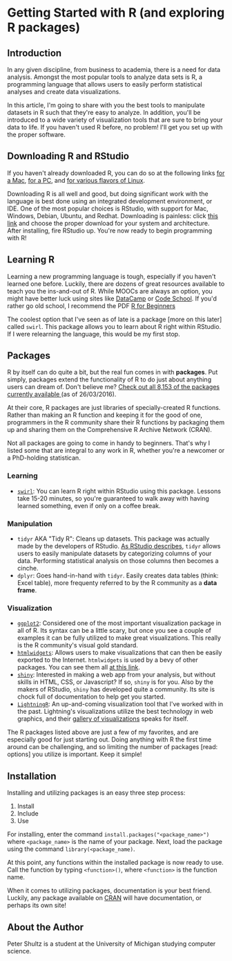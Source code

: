 # Getting Started with R (and exploring R packages)

## Introduction

In any given discipline, from business to academia, there is a need for data analysis. Amongst the most popular tools to analyze data sets is R, a programming language that allows users to easily perform statistical analyses and create data visualizations.

In this article, I'm going to share with you the best tools to manipulate datasets in R such that they're easy to analyze. In addition, you'll be introduced to a wide variety of visualization tools that are sure to bring your data to life. If you haven't used R before, no problem! I'll get you set up with the proper software.

## Downloading R and RStudio

If you haven't already downloaded R, you can do so at the following links [for a Mac](https://cran.rstudio.com/bin/macosx/R-3.2.4.pkg), [for a PC](https://cran.rstudio.com/bin/windows/base/R-3.2.4revised-win.exe), and [for various flavors of Linux](https://cran.rstudio.com/bin/linux/).

Downloading R is all well and good, but doing significant work with the language is best done using an integrated development environment, or IDE. One of the most popular choices is RStudio, with support for Mac, Windows, Debian, Ubuntu, and Redhat. Downloading is painless: click [this link](https://www.rstudio.com/products/rstudio/download/) and choose the proper download for your system and architecture. After installing, fire RStudio up. You're now ready to begin programming with R!

## Learning R

Learning a new programming language is tough, especially if you haven't learned one before. Luckily, there are dozens of great resources available to teach you the ins-and-out of R. While MOOCs are always an option, you might have better luck using sites like [DataCamp](https://www.datacamp.com/) or [Code School](http://tryr.codeschool.com/). If you'd rather go old school, I recommend the PDF [R for Beginners](https://cran.r-project.org/doc/contrib/Paradis-rdebuts_en.pdf)

The coolest option that I've seen as of late is a package [more on this later] called `swirl`. This package allows you to learn about R right within RStudio. If I were relearning the language, this would be my first stop.


## Packages

R by itself can do quite a bit, but the real fun comes in with **packages**. Put simply, packages extend the functionality of R to do just about anything users can dream of. Don't believe me? [Check out all 8,153 of the packages currently available ](https://cran.r-project.org/web/packages/available_packages_by_name.html) (as of 26/03/2016).

At their core, R packages are just libraries of specially-created R functions. Rather than making an R function and keeping it for the good of one, programmers in the R community share their R functions by packaging them up and sharing them on the Comprehensive R Archive Network (CRAN). 

Not all packages are going to come in handy to beginners. That's why I listed some that are integral to any work in R, whether you're a newcomer or a PhD-holding statistican.

### Learning

* [`swirl`](http://swirlstats.com/): You can learn R right within RStudio using this package. Lessons take 15-20 minutes, so you're guaranteed to walk away with having learned something, even if only on a coffee break.

### Manipulation
* `tidyr` AKA "Tidy R": Cleans up datasets. This package was actually made by the developers of RStudio. [As RStudio describes](http://blog.rstudio.org/2014/07/22/introducing-tidyr/), `tidyr` allows users to easily manipulate datasets by categorizing columns of your data. Performing statistical analysis on those columns then becomes a cinche. 
* `dplyr`: Goes hand-in-hand with `tidyr`. Easily creates data tables (think: Excel table), more frequenty referred to by the R community as a **data frame**.  

### Visualization
* [`ggplot2`](http://ggplot2.org/): Considered one of the most important visualization package in all of R. Its syntax can be a little scary, but once you see a couple of examples it can be fully utilized to make great visualizations. This really is the R community's visual gold standard.
* [`htmlwidgets`](http://www.htmlwidgets.org/): Allows users to make visualizations that can then be easily exported to the Internet. `htmlwidgets` is used by a bevy of other packages. You can see them all [at this link](http://www.htmlwidgets.org/showcase_leaflet.html).
* [`shiny`](http://shiny.rstudio.com/): Interested in making a web app from your analysis, but without skills in HTML, CSS, or Javascript? If so, `shiny` is for you. Also by the makers of RStudio, `shiny` has developed quite a community. Its site is chock full of documentation to help get you started.
* [`LightningR`](https://github.com/Ermlab/lightning-rstat#usage): An up-and-coming visualization tool that I've worked with in the past. Lightning's visualizations utilize the best technology in web graphics, and their [gallery of visualizations](https://github.com/Ermlab/lightning-rstat#documentation) speaks for itself.

The R packages listed above are just a few of my favorites, and are especially good for just starting out. Doing anything with R the first time around can be challenging, and so limiting the number of packages [read: options] you utilize is important. Keep it simple!

## Installation

Installing and utilizing packages is an easy three step process:

1. Install
2. Include
3. Use

For installing, enter the command `install.packages("<package_name>")` where `<package_name>` is the name of your package. Next, load the package using the command `library(<package_name)`. 

At this point, any functions within the installed package is now ready to use. Call the function by typing `<function>()`, where `<function>` is the function name.

When it comes to utilizing packages, documentation is your best friend. Luckily, any package available on [CRAN](https://cran.r-project.org/) will have documentation, or perhaps its own site!

## About the Author

Peter Shultz is a student at the University of Michigan studying computer science.

